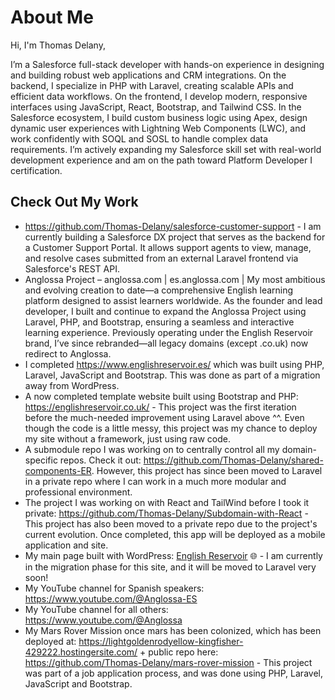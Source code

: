 # About Me

Hi, I'm Thomas Delany,

I’m a Salesforce full-stack developer with hands-on experience in designing and building robust web applications and CRM integrations. On the backend, I specialize in PHP with Laravel, creating scalable APIs and efficient data workflows. On the frontend, I develop modern, responsive interfaces using JavaScript, React, Bootstrap, and Tailwind CSS. In the Salesforce ecosystem, I build custom business logic using Apex, design dynamic user experiences with Lightning Web Components (LWC), and work confidently with SOQL and SOSL to handle complex data requirements. I’m actively expanding my Salesforce skill set with real-world development experience and am on the path toward Platform Developer I certification.

## Check Out My Work

- https://github.com/Thomas-Delany/salesforce-customer-support - I am currently building a Salesforce DX project that serves as the backend for a Customer Support Portal. It allows support agents to view, manage, 
  and resolve cases submitted from an external Laravel frontend via Salesforce's REST API.
- Anglossa Project – anglossa.com | es.anglossa.com |
  My most ambitious and evolving creation to date—a comprehensive English learning platform designed to assist learners worldwide. As the founder and lead developer, I built and continue to expand the Anglossa Project using Laravel, PHP, and Bootstrap, ensuring a seamless    and interactive learning experience. Previously operating under the English Reservoir brand, I’ve since rebranded—all legacy domains (except .co.uk) now redirect to Anglossa.
- I completed https://www.englishreservoir.es/ which was built using PHP, Laravel, JavaScript and Bootstrap. This was done as part of a migration away from 
  WordPress.
- A now completed template website built using Bootstrap and PHP: https://englishreservoir.co.uk/ - This project was the first iteration before the 
  much-needed improvement using Laravel above ^^. Even though the code is a little messy, this project was my chance to deploy my site without a framework, 
  just using raw code.  
- A submodule repo I was working on to centrally control all my domain-specific repos. Check it out: https://github.com/Thomas-Delany/shared-components-ER. 
  However, this project has since been moved to Laravel in a private repo where I can work in a much more modular and professional environment. 
- The project I was working on with React and TailWind before I took it private: https://github.com/Thomas-Delany/Subdomain-with-React - This project has 
  also been moved to a private repo due to the project's current evolution. Once completed, this app will be deployed as a mobile application and site. 
- My main page built with WordPress: [English Reservoir](https://www.englishreservoir.com/) 🌐 - I am currently in the migration phase for this site, and it 
  will be moved to Laravel very soon!
- My YouTube channel for Spanish speakers: https://www.youtube.com/@Anglossa-ES 
- My YouTube channel for all others: https://www.youtube.com/@Anglossa 
- My Mars Rover Mission once mars has been colonized, which has been deployed at: https://lightgoldenrodyellow-kingfisher-429222.hostingersite.com/ + public 
  repo here: https://github.com/Thomas-Delany/mars-rover-mission - This project was part of a job application process, and was done using PHP, Laravel, 
  JavaScript and Bootstrap. 

